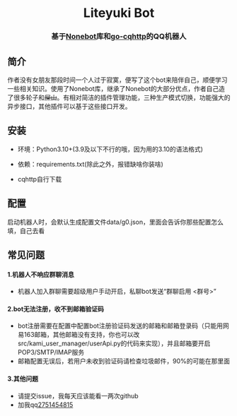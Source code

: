 <div align="center">

# Liteyuki Bot

### 基于[Nonebot](https://v2.nonebot.dev/)库和[go-cqhttp](https://docs.go-cqhttp.org/)的QQ机器人

</div>

## 简介

作者没有女朋友那段时间一个人过于寂寞，便写了这个bot来陪伴自己，顺便学习一些相关知识。使用了Nonebot库，继承了Nonebot的大部分优点，作者自己造了很多轮子和~~屎山~~。有相对简洁的插件管理功能，三种生产模式切换，功能强大的异步接口，其他插件可以基于这些接口开发。

## 安装

- 环境：Python3.10+(3.9及以下不行的哦，因为用的3.10的语法格式)

- 依赖：requirements.txt(除此之外，报错缺啥你装啥)

- cqhttp自行下载

## 配置

启动机器人时，会默认生成配置文件data/g0.json，里面会告诉你那些配置怎么填，自己去看

## 常见问题

#### 1.机器人不响应群聊消息

- 机器人加入群聊需要超级用户手动开启，私聊bot发送“群聊启用 <群号>”

#### 2.bot无法注册，收不到邮箱验证码

- bot注册需要在配置中配置bot注册验证码发送的邮箱和邮箱登录码（只能用网易163邮箱，其他邮箱没有支持，你也可以改src/kami_user_manager/userApi.py的代码来实现），并且邮箱要开启POP3/SMTP/IMAP服务
- 邮箱配置无误后，若用户未收到验证码请检查垃圾邮件，90%的可能在那里面

#### 3.其他问题

- 请提交issue，我每天应该能看一两次github
- 加我qq[2751454815](http://ti.qq.com/friend/recall?uin=2751454815)
